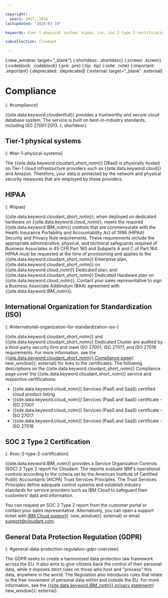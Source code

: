 ```yaml
---

copyright:
  years: 2017, 2020
lastupdated: "2020-03-19"

keywords: tier-1 physical system, hipaa, iso, soc 2 type 2 certification, gdpr

subcollection: Cloudant

---
```


{:new_window: target="_blank"}
{:shortdesc: .shortdesc}
{:screen: .screen}
{:codeblock: .codeblock}
{:pre: .pre}
{:tip: .tip}
{:note: .note}
{:important: .important}
{:deprecated: .deprecated}
{:external: target="_blank" .external}

<!-- Acrolinx: 2020-03-19 -->

# Compliance
{: #compliance}

{{site.data.keyword.cloudantfull}} provides a trustworthy and secure cloud database system.
The service is built on best-in-industry standards,
including ISO 27001:2013.
{: shortdesc}

## Tier-1 physical systems
{: #tier-1-physical-systems}

The {{site.data.keyword.cloudant_short_notm}} DBaaS is physically hosted
on Tier-1 cloud infrastructure providers such as {{site.data.keyword.cloud}} and Amazon.
Therefore,
your data is protected by the network and physical security measures that are employed by these providers.

## HIPAA
{: #hipaa}

{{site.data.keyword.cloudant_short_notm}}, when deployed on dedicated hardware on {{site.data.keyword.cloud_notm}}, 
meets the required {{site.data.keyword.IBM_notm}} controls that are commensurate with the Health Insurance Portability and Accountability Act of 1996 (HIPAA) Security and Privacy Rule requirements. These requirements 
include the appropriate administrative, physical, and technical safeguards required of Business 
Associates in 45 CFR Part 160 and Subparts A and C of Part 164. HIPAA must be requested at the 
time of provisioning and applies to the {{site.data.keyword.cloudant_short_notm}} Enterprise plan, 
{{site.data.keyword.cloudant_short_notm}} on {{site.data.keyword.cloud_notm}} Dedicated plan, 
and {{site.data.keyword.cloudant_short_notm}} Dedicated Hardware plan on {{site.data.keyword.cloud_notm}}. Contact your sales representative to sign a Business Associate Addendum (BAA) agreement with {{site.data.keyword.IBM_notm}}.

## International Organization for Standardization (ISO)
{: #international-organization-for-standardization-iso-}

{{site.data.keyword.cloudant_short_notm}} and {{site.data.keyword.cloudant_short_notm}} Dedicated Cluster are audited by a third-party security firm and meet ISO 27001, ISO 27017, and ISO 27018 requirements. For more information, see the [{{site.data.keyword.cloudant_short_notm}} Compliance page]( https://www.ibm.com/cloud/compliance){: new_window}{: external} for links to the certificates. The following descriptions on the {{site.data.keyword.cloudant_short_notm}} Compliance page cover the {{site.data.keyword.cloudant_short_notm}} service and respective certifications:
 
- {{site.data.keyword.cloud_notm}} Services (PaaS and SaaS) certified cloud product listing
- {{site.data.keyword.cloud_notm}} Services (PaaS and SaaS) certificate - ISO 27001
- {{site.data.keyword.cloud_notm}} Services (PaaS and SaaS) certificate - ISO 27017
- {{site.data.keyword.cloud_notm}} Services (PaaS and SaaS) certificate - ISO 27018

## SOC 2 Type 2 Certification
{: #soc-2-type-2-certification}

{{site.data.keyword.IBM_notm}} provides a Service Organization Controls (SOC) 2 Type 2 report 
for Cloudant. The reports evaluate IBM's operational controls according to the criteria set 
by the American Institute of Certified Public Accountants (AICPA) Trust Services Principles. 
The Trust Services Principles define adequate control systems and establish industry standards 
for service providers such as IBM Cloud to safeguard their customers' data and information.

You can request an SOC 2 Type 2 report from the customer portal 
or contact your sales representative. Alternatively, you can open 
a support ticket with 
[IBM Cloud support](https://www.ibm.com/cloud/support){: new_window}{: external} 
or email support@cloudant.com.

## General Data Protection Regulation (GDPR)
{: #general-data-protection-regulation-gdpr-overview}

The GDPR seeks to create a harmonized data protection law 
framework across the EU. It also aims to give citizens back the control of their personal data, while
it imposes strict rules on those who host and "process" this data, anywhere in the world. The 
Regulation also introduces rules that relate to the free movement of personal data within and outside the EU. For more information, see the [{{site.data.keyword.IBM_notm}} privacy statement](https://www.ibm.com/privacy/){: new_window}{: external}.